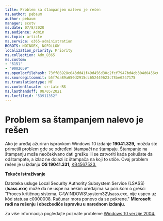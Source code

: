 ```yaml
---
title: Problem sa štampanjem nalevo je rešen
ms.author: pebaum
author: pebaum
manager: scotv
ms.date: 07/8/2020
ms.audience: Admin
ms.topic: article
ms.service: o365-administration
ROBOTS: NOINDEX, NOFOLLOW
localization_priority: Priority
ms.collection: Adm_O365
ms.custom:
- "5151"
- "9002659"
ms.openlocfilehash: 73ff86928c043dd41f49d456d30c2fcf7947bd4cb304d0456c634d4fa5808239
ms.sourcegitcommit: b5f7da89a650d2915dc652449623c78be6247175
ms.translationtype: MT
ms.contentlocale: sr-Latn-RS
ms.lasthandoff: 08/05/2021
ms.locfileid: "53911352"
---
```

# <a name="print-spooler-issue-is-resolved"></a>Problem sa štampanjem nalevo je rešen

Ako je uređaj ažuriran ispravkom Windows 10 izdanje **19041.329,** možda ste primetili problem gde se određeni štampači ne štampaju.   Štampanje na štampanju može neočekivano dati grešku ili se zatvoriti kada pokušate da odštampate, a izlaz ne dolazi iz štampača na koji to utiče. Ovaj problem rešen je u izdanju **OS 19041.331**, [KB4567523.](https://support.microsoft.com/help/4567523/windows-10-update-kb4567523)  

**Tekuće istraživanje**

Datoteka usluge Local Security Authority Subsystem Service (LSASS) (**Isass.exe**) može da ne uspe na nekim uređajima sa porukom o grešci "Proces kritičnog sistema, C:\WINDOWS\system32\Isass.exe, nije uspeo uz kôd statusa c0000008. Računar mora ponovo da se pokrene."  **Microsoft radi na rešenju i obezbediće ispravku u narednom izdanju.**

Za više informacija pogledajte poznate probleme [Windows 10 verzije 2004.](https://docs.microsoft.com/windows/release-information/status-windows-10-2004#442msgdesc)